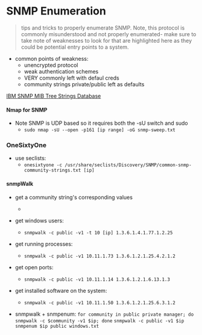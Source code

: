 # SNMP Enumeration
> tips and tricks to properly enumerate SNMP. Note, this protocol is commonly misunderstood and not properly enumerated- make sure to take note of weaknesses to look for that are highlighted here as they could be potential entry points to a system.

- common points of weakness: 
	- unencrypted protocol
	- weak authentication schemes
	- VERY commonly left with defaul creds
	- community strings private/public left as defaults

[IBM SNMP MIB Tree Strings Database](https://www.ibm.com/support/knowledgecenter/ssw_aix_71/commprogramming/mib.html)

#### Nmap for SNMP 
- Note SNMP is UDP based so it requires both the -sU switch and sudo
	-  ```sudo nmap -sU --open -p161 [ip range] -oG snmp-sweep.txt```

### OneSixtyOne
- use seclists:
	- ```onesixtyone -c /usr/share/seclists/Discovery/SNMP/common-snmp-community-strings.txt [ip]```

#### snmpWalk 
- get a community string's corresponding values
	- ```snmpwalk -c [string name i.e. public] -v1 -t 10 [ip]
- get windows users: 
	- ```snmpwalk -c public -v1 -t 10 [ip] 1.3.6.1.4.1.77.1.2.25 ```
- get running processes: 
	- ```snmpwalk -c public -v1 10.11.1.73 1.3.6.1.2.1.25.4.2.1.2```
- get open ports: 
	- ```snmpwalk -c public -v1 10.11.1.14 1.3.6.1.2.1.6.13.1.3```
- get installed software on the system: 
	- ```snmpwalk -c public -v1 10.11.1.50 1.3.6.1.2.1.25.6.3.1.2```

- snmpwalk + snmpenum:
```for community in public private manager; do snmpwalk -c $community -v1 $ip; done```
```snmpwalk -c public -v1 $ip```
```snmpenum $ip public windows.txt```
